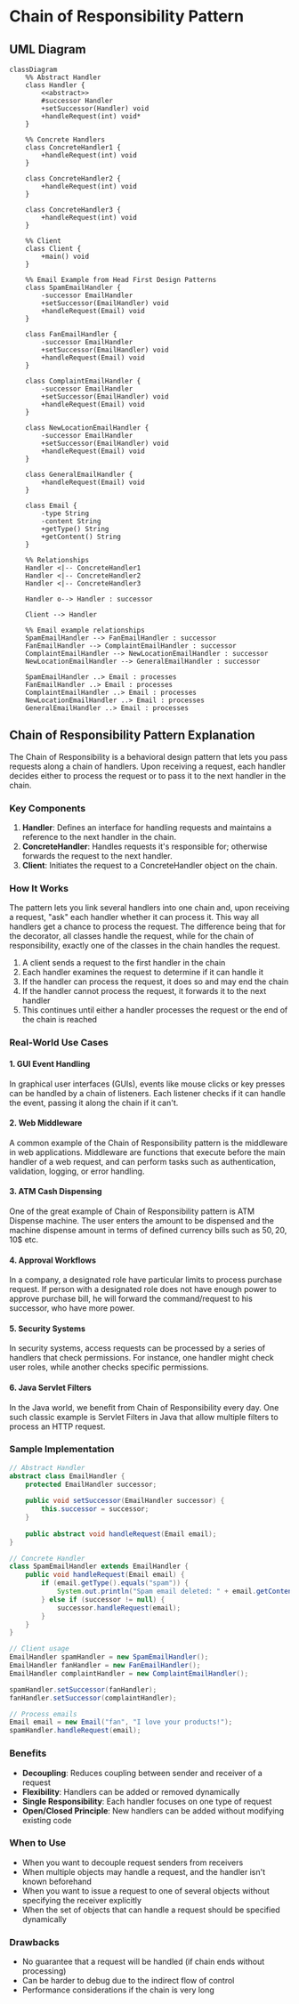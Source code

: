 # Chain of Responsibility Pattern

## UML Diagram

```mermaid
classDiagram
    %% Abstract Handler
    class Handler {
        <<abstract>>
        #successor Handler
        +setSuccessor(Handler) void
        +handleRequest(int) void*
    }
    
    %% Concrete Handlers
    class ConcreteHandler1 {
        +handleRequest(int) void
    }
    
    class ConcreteHandler2 {
        +handleRequest(int) void
    }
    
    class ConcreteHandler3 {
        +handleRequest(int) void
    }
    
    %% Client
    class Client {
        +main() void
    }
    
    %% Email Example from Head First Design Patterns
    class SpamEmailHandler {
        -successor EmailHandler
        +setSuccessor(EmailHandler) void
        +handleRequest(Email) void
    }
    
    class FanEmailHandler {
        -successor EmailHandler
        +setSuccessor(EmailHandler) void
        +handleRequest(Email) void
    }
    
    class ComplaintEmailHandler {
        -successor EmailHandler
        +setSuccessor(EmailHandler) void
        +handleRequest(Email) void
    }
    
    class NewLocationEmailHandler {
        -successor EmailHandler
        +setSuccessor(EmailHandler) void
        +handleRequest(Email) void
    }
    
    class GeneralEmailHandler {
        +handleRequest(Email) void
    }
    
    class Email {
        -type String
        -content String
        +getType() String
        +getContent() String
    }
    
    %% Relationships
    Handler <|-- ConcreteHandler1
    Handler <|-- ConcreteHandler2
    Handler <|-- ConcreteHandler3
    
    Handler o--> Handler : successor
    
    Client --> Handler
    
    %% Email example relationships
    SpamEmailHandler --> FanEmailHandler : successor
    FanEmailHandler --> ComplaintEmailHandler : successor
    ComplaintEmailHandler --> NewLocationEmailHandler : successor
    NewLocationEmailHandler --> GeneralEmailHandler : successor
    
    SpamEmailHandler ..> Email : processes
    FanEmailHandler ..> Email : processes
    ComplaintEmailHandler ..> Email : processes
    NewLocationEmailHandler ..> Email : processes
    GeneralEmailHandler ..> Email : processes
```

## Chain of Responsibility Pattern Explanation

The Chain of Responsibility is a behavioral design pattern that lets you pass requests along a chain of handlers. Upon receiving a request, each handler decides either to process the request or to pass it to the next handler in the chain.

### Key Components

1. **Handler**: Defines an interface for handling requests and maintains a reference to the next handler in the chain.
2. **ConcreteHandler**: Handles requests it's responsible for; otherwise forwards the request to the next handler.
3. **Client**: Initiates the request to a ConcreteHandler object on the chain.

### How It Works

The pattern lets you link several handlers into one chain and, upon receiving a request, "ask" each handler whether it can process it. This way all handlers get a chance to process the request. The difference being that for the decorator, all classes handle the request, while for the chain of responsibility, exactly one of the classes in the chain handles the request.

1. A client sends a request to the first handler in the chain
2. Each handler examines the request to determine if it can handle it
3. If the handler can process the request, it does so and may end the chain
4. If the handler cannot process the request, it forwards it to the next handler
5. This continues until either a handler processes the request or the end of the chain is reached

### Real-World Use Cases

#### 1. GUI Event Handling
In graphical user interfaces (GUIs), events like mouse clicks or key presses can be handled by a chain of listeners. Each listener checks if it can handle the event, passing it along the chain if it can't.

#### 2. Web Middleware
A common example of the Chain of Responsibility pattern is the middleware in web applications. Middleware are functions that execute before the main handler of a web request, and can perform tasks such as authentication, validation, logging, or error handling.

#### 3. ATM Cash Dispensing
One of the great example of Chain of Responsibility pattern is ATM Dispense machine. The user enters the amount to be dispensed and the machine dispense amount in terms of defined currency bills such as 50$, 20$, 10$ etc.

#### 4. Approval Workflows
In a company, a designated role have particular limits to process purchase request. If person with a designated role does not have enough power to approve purchase bill, he will forward the command/request to his successor, who have more power.

#### 5. Security Systems
In security systems, access requests can be processed by a series of handlers that check permissions. For instance, one handler might check user roles, while another checks specific permissions.

#### 6. Java Servlet Filters
In the Java world, we benefit from Chain of Responsibility every day. One such classic example is Servlet Filters in Java that allow multiple filters to process an HTTP request.

### Sample Implementation

```java
// Abstract Handler
abstract class EmailHandler {
    protected EmailHandler successor;
    
    public void setSuccessor(EmailHandler successor) {
        this.successor = successor;
    }
    
    public abstract void handleRequest(Email email);
}

// Concrete Handler
class SpamEmailHandler extends EmailHandler {
    public void handleRequest(Email email) {
        if (email.getType().equals("spam")) {
            System.out.println("Spam email deleted: " + email.getContent());
        } else if (successor != null) {
            successor.handleRequest(email);
        }
    }
}

// Client usage
EmailHandler spamHandler = new SpamEmailHandler();
EmailHandler fanHandler = new FanEmailHandler();
EmailHandler complaintHandler = new ComplaintEmailHandler();

spamHandler.setSuccessor(fanHandler);
fanHandler.setSuccessor(complaintHandler);

// Process emails
Email email = new Email("fan", "I love your products!");
spamHandler.handleRequest(email);
```

### Benefits

- **Decoupling**: Reduces coupling between sender and receiver of a request
- **Flexibility**: Handlers can be added or removed dynamically
- **Single Responsibility**: Each handler focuses on one type of request
- **Open/Closed Principle**: New handlers can be added without modifying existing code

### When to Use

- When you want to decouple request senders from receivers
- When multiple objects may handle a request, and the handler isn't known beforehand
- When you want to issue a request to one of several objects without specifying the receiver explicitly
- When the set of objects that can handle a request should be specified dynamically

### Drawbacks

- No guarantee that a request will be handled (if chain ends without processing)
- Can be harder to debug due to the indirect flow of control
- Performance considerations if the chain is very long

